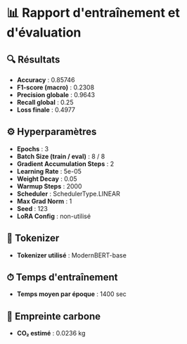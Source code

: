 
# 📊 Rapport d'entraînement et d'évaluation

## 🔍 **Résultats**
- **Accuracy** : 0.85746
- **F1-score (macro)** : 0.2308
- **Precision globale** : 0.9643
- **Recall global** : 0.25
- **Loss finale** : 0.4977

## ⚙️ **Hyperparamètres**
- **Epochs** : 3
- **Batch Size (train / eval)** : 8 / 8
- **Gradient Accumulation Steps** : 2
- **Learning Rate** : 5e-05
- **Weight Decay** : 0.05
- **Warmup Steps** : 2000
- **Scheduler** : SchedulerType.LINEAR
- **Max Grad Norm** : 1
- **Seed** : 123
- **LoRA Config** : non-utilisé

## 🧠 **Tokenizer**
- **Tokenizer utilisé** : ModernBERT-base

## ⏱ **Temps d'entraînement**
- **Temps moyen par époque** : 1400 sec

## 🌱 **Empreinte carbone**
- **CO₂ estimé** : 0.0236 kg


